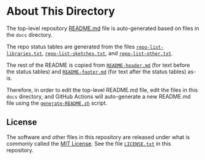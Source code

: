 # About This Directory

The top-level repository [README.md][1] file is auto-generated based on files in the `docs` directory.

The repo status tables are generated from the files [`repo-list-libraries.txt`][2], [`repo-list-sketches.txt`][3], and [`repo-list-other.txt`][4].

The rest of the README is copied from [`README-header.md`][5] (for text before the status tables) and [`README-footer.md`][6] (for text after the status tables) as-is.

Therefore, in order to edit the top-level README.md file, edit the files in this `docs` directory, and GitHub Actions will auto-generate a new README.md file using the [`generate-README.sh`][7] script.

## License

The software and other files in this repository are released under what is commonly called the [MIT License][100]. See the file [`LICENSE.txt`][101] in this repository.

[1]: ../README.md
[2]: ./repo-list-libraries.txt
[3]: ./repo-list-sketches.txt
[4]: ./repo-list-other.txt
[5]: ./README-header.md
[6]: ./README-footer.md
[7]: ../tools/generate-README.sh
[100]: https://choosealicense.com/licenses/mit/
[101]: ../LICENSE.txt
[200]: https://github.com/Andy4495/Repo-Status
